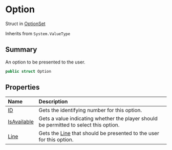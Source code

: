 # Option

Struct in [OptionSet](/docs/api/csharp/yarn.optionset.md)

Inherits from `System.ValueType`

## Summary


An option to be presented to the user.


```csharp
public struct Option
```

## Properties

|Name|Description|
|:---|:---|
|[ID](/docs/api/csharp/yarn.optionset.option.id.md)|Gets the identifying number for this option.|
|[IsAvailable](/docs/api/csharp/yarn.optionset.option.isavailable.md)|Gets a value indicating whether the player should be permitted to select this option.|
|[Line](/docs/api/csharp/yarn.optionset.option.line.md)|Gets the  [Line](yarn.optionset.option.line.md)  that should be presented to the user for this option.|

